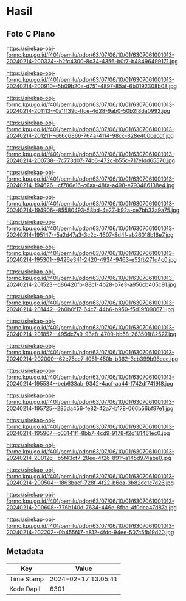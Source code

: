 # Hasil

## Foto C Plano

https://sirekap-obj-formc.kpu.go.id/f401/pemilu/pdpr/63/07/06/10/01/6307061001013-20240214-200324--b2fc4300-8c34-4356-b0f7-b48496499171.jpg

https://sirekap-obj-formc.kpu.go.id/f401/pemilu/pdpr/63/07/06/10/01/6307061001013-20240214-200910--5b09b20a-d751-4897-85af-6b0192308b08.jpg

https://sirekap-obj-formc.kpu.go.id/f401/pemilu/pdpr/63/07/06/10/01/6307061001013-20240214-201113--0a1f139c-ffce-4d28-9ab0-50b2f8da0992.jpg

https://sirekap-obj-formc.kpu.go.id/f401/pemilu/pdpr/63/07/06/10/01/6307061001013-20240214-201211--c66c6866-764a-4114-98cc-828e400cecdf.jpg

https://sirekap-obj-formc.kpu.go.id/f401/pemilu/pdpr/63/07/06/10/01/6307061001013-20240214-200738--7c773d07-74b6-472c-b55c-717e1dd65570.jpg

https://sirekap-obj-formc.kpu.go.id/f401/pemilu/pdpr/63/07/06/10/01/6307061001013-20240214-194626--cf786e16-c6aa-48fa-a498-e793486138e4.jpg

https://sirekap-obj-formc.kpu.go.id/f401/pemilu/pdpr/63/07/06/10/01/6307061001013-20240214-194906--85580493-58bd-4e27-b92a-ce7bb33a9a75.jpg

https://sirekap-obj-formc.kpu.go.id/f401/pemilu/pdpr/63/07/06/10/01/6307061001013-20240214-195147--5a2d47a3-3c2c-4607-8d4f-ab26018b16e7.jpg

https://sirekap-obj-formc.kpu.go.id/f401/pemilu/pdpr/63/07/06/10/01/6307061001013-20240214-195301--9426e341-2420-4934-9463-e52fb271d4c0.jpg

https://sirekap-obj-formc.kpu.go.id/f401/pemilu/pdpr/63/07/06/10/01/6307061001013-20240214-201523--d86420fb-88c1-4b28-b7e3-a956cb405c91.jpg

https://sirekap-obj-formc.kpu.go.id/f401/pemilu/pdpr/63/07/06/10/01/6307061001013-20240214-201442--2b0b0f17-64c7-44b6-b950-f5d19f090671.jpg

https://sirekap-obj-formc.kpu.go.id/f401/pemilu/pdpr/63/07/06/10/01/6307061001013-20240214-201852--495dc7a9-93e8-4709-bb58-263501f82527.jpg

https://sirekap-obj-formc.kpu.go.id/f401/pemilu/pdpr/63/07/06/10/01/6307061001013-20240214-202000--62e75cc7-f051-450b-b362-3cb399b96ccc.jpg

https://sirekap-obj-formc.kpu.go.id/f401/pemilu/pdpr/63/07/06/10/01/6307061001013-20240214-195534--beb633ab-9342-4acf-aa44-f742df7419f8.jpg

https://sirekap-obj-formc.kpu.go.id/f401/pemilu/pdpr/63/07/06/10/01/6307061001013-20240214-195725--285da456-fe82-42a7-b178-066b56bf97e1.jpg

https://sirekap-obj-formc.kpu.go.id/f401/pemilu/pdpr/63/07/06/10/01/6307061001013-20240214-195907--c03141f1-8bb7-4cd9-9178-f2d181461ec0.jpg

https://sirekap-obj-formc.kpu.go.id/f401/pemilu/pdpr/63/07/06/10/01/6307061001013-20240214-200126--b5f43cf7-28ee-4f26-891f-a145d974abe0.jpg

https://sirekap-obj-formc.kpu.go.id/f401/pemilu/pdpr/63/07/06/10/01/6307061001013-20240214-200504--1863bacf-728f-4f22-b6ea-3b82de1c7d26.jpg

https://sirekap-obj-formc.kpu.go.id/f401/pemilu/pdpr/63/07/06/10/01/6307061001013-20240214-200608--776b140d-7634-446e-8fbc-4f0dca47d87a.jpg

https://sirekap-obj-formc.kpu.go.id/f401/pemilu/pdpr/63/07/06/10/01/6307061001013-20240214-202202--0b455f47-a812-4fdc-94ee-507c5fb19d20.jpg


## Metadata

| Key        | Value               |
| ---------- | ------------------- |
| Time Stamp | 2024-02-17 13:05:41 |
| Kode Dapil | 6301                |



